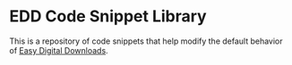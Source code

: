 EDD Code Snippet Library
========================

This is a repository of code snippets that help modify the default behavior of [Easy Digital Downloads](https://easydigitaldownloads.com).
